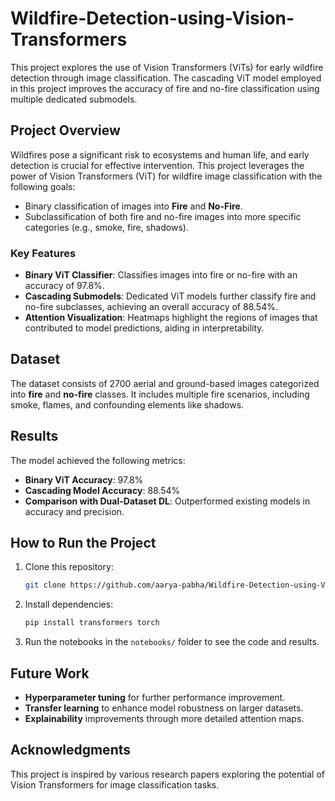 # Wildfire-Detection-using-Vision-Transformers

This project explores the use of Vision Transformers (ViTs) for early wildfire detection through image classification. The cascading ViT model employed in this project improves the accuracy of fire and no-fire classification using multiple dedicated submodels.

## Project Overview

Wildfires pose a significant risk to ecosystems and human life, and early detection is crucial for effective intervention. This project leverages the power of Vision Transformers (ViT) for wildfire image classification with the following goals:
- Binary classification of images into **Fire** and **No-Fire**.
- Subclassification of both fire and no-fire images into more specific categories (e.g., smoke, fire, shadows).

### Key Features
- **Binary ViT Classifier**: Classifies images into fire or no-fire with an accuracy of 97.8%.
- **Cascading Submodels**: Dedicated ViT models further classify fire and no-fire subclasses, achieving an overall accuracy of 88.54%.
- **Attention Visualization**: Heatmaps highlight the regions of images that contributed to model predictions, aiding in interpretability.

## Dataset
The dataset consists of 2700 aerial and ground-based images categorized into **fire** and **no-fire** classes. It includes multiple fire scenarios, including smoke, flames, and confounding elements like shadows.

## Results
The model achieved the following metrics:
- **Binary ViT Accuracy**: 97.8%
- **Cascading Model Accuracy**: 88.54%
- **Comparison with Dual-Dataset DL**: Outperformed existing models in accuracy and precision.

## How to Run the Project
1. Clone this repository:
    ```bash
    git clone https://github.com/aarya-pabha/Wildfire-Detection-using-Vision-Transformers.git
    ```
2. Install dependencies:
    ```bash
    pip install transformers torch
    ```
3. Run the notebooks in the `notebooks/` folder to see the code and results.

## Future Work
- **Hyperparameter tuning** for further performance improvement.
- **Transfer learning** to enhance model robustness on larger datasets.
- **Explainability** improvements through more detailed attention maps.

## Acknowledgments
This project is inspired by various research papers exploring the potential of Vision Transformers for image classification tasks.
